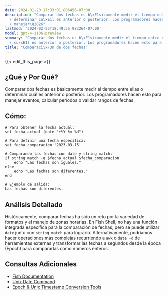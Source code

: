 ```yaml
---
date: 2024-01-20 17:33:01.806456-07:00
description: "Comparar dos fechas es b\xE1sicamente medir el tiempo entre ellas o\
  \ determinar cu\xE1l es anterior o posterior. Los programadores hacen esto para\
  \ manejar\u2026"
lastmod: '2024-02-25T18:49:55.983264-07:00'
model: gpt-4-1106-preview
summary: "Comparar dos fechas es b\xE1sicamente medir el tiempo entre ellas o determinar\
  \ cu\xE1l es anterior o posterior. Los programadores hacen esto para manejar\u2026"
title: "Comparaci\xF3n de dos fechas"
---
```


{{< edit_this_page >}}

## ¿Qué y Por Qué?
Comparar dos fechas es básicamente medir el tiempo entre ellas o determinar cuál es anterior o posterior. Los programadores hacen esto para manejar eventos, calcular períodos o validar rangos de fechas.

## Cómo:
```Fish Shell
# Para obtener la fecha actual:
set fecha_actual (date "+%Y-%m-%d")

# Para definir una fecha específica:
set fecha_comparacion '2023-03-15'

# Comparando las fechas con date y string match:
if string match -q $fecha_actual $fecha_comparacion
    echo "Las fechas son iguales."
else
    echo "Las fechas son diferentes."
end

# Ejemplo de salida:
Las fechas son diferentes.
```

## Análisis Detallado
Históricamente, comparar fechas ha sido un reto por la variedad de formatos y el manejo de zonas horarias. En Fish Shell, no hay una función integrada específica para la comparación de fechas, pero se puede utilizar `date` junto con `string match` para lograrlo. Alternativamente, podríamos hacer operaciones más complejas recurriendo a `awk` o `date -d` de herramientas externas y transformar las fechas a segundos desde la época (Epoch) para compararlas como números enteros.

## Consultas Adicionales
- [Fish Documentation](https://fishshell.com/docs/current/index.html)
- [Unix Date Command](https://man7.org/linux/man-pages/man1/date.1.html)
- [Epoch & Unix Timestamp Conversion Tools](https://www.epochconverter.com/)
